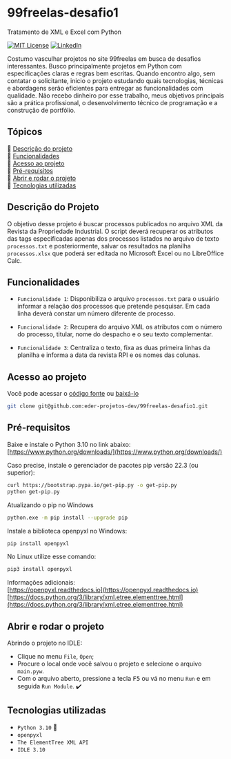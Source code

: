# 99freelas-desafio1
Tratamento de XML e Excel com Python

[![MIT License][license-shield]][license-url]
[![LinkedIn][linkedin-shield]][linkedin-url]

Costumo vasculhar projetos no site 99freelas em busca de desafios interessantes. Busco principalmente projetos em Python com especificações claras e regras bem escritas. Quando encontro algo, sem contatar o solicitante, inicio o projeto estudando quais tecnologias, técnicas e abordagens serão eficientes para entregar as funcionalidades com qualidade. Não recebo dinheiro por esse trabalho, meus objetivos principais são a prática profissional, o desenvolvimento técnico de programação e a construção de portfólio.

## Tópicos 

:small_blue_diamond: [Descrição do projeto](#descrição-do-projeto)<br>
:small_blue_diamond: [Funcionalidades](#funcionalidades)<br>
:small_blue_diamond: [Acesso ao projeto](#acesso-ao-projeto)<br>
:small_blue_diamond: [Pré-requisitos](#pré-requisitos)<br>
:small_blue_diamond: [Abrir e rodar o projeto](#abrir-e-rodar-o-projeto)<br>
:small_blue_diamond: [Tecnologias utilizadas](#tecnologias-utilizadas)<br>

## Descrição do Projeto

O objetivo desse projeto é buscar processos publicados no arquivo XML da Revista da Propriedade Industrial. O script deverá recuperar os atributos das tags especificadas apenas dos processos listados no arquivo de texto `processos.txt` e posteriormente, salvar os resultados na planilha `processos.xlsx` que poderá ser editada no Microsoft Excel ou no LibreOffice Calc.

## Funcionalidades

- `Funcionalidade 1`: Disponibiliza o arquivo `processos.txt` para o usuário informar a relação dos processos que pretende pesquisar. Em cada linha deverá constar um número diferente de processo.

- `Funcionalidade 2`: Recupera do arquivo XML os atributos com o número do processo, titular, nome do despacho e o seu texto complementar.

- `Funcionalidade 3`: Centraliza o texto, fixa as duas primeira linhas da planilha e informa a data da revista RPI e os nomes das colunas.

## Acesso ao projeto

Você pode acessar o [código fonte](https://github.com/eder-projetos-dev/99freelas-desafio1) ou [baixá-lo](https://github.com/eder-projetos-dev/99freelas-desafio1/archive/refs/heads/main.zip)

~~~bash
git clone git@github.com:eder-projetos-dev/99freelas-desafio1.git
~~~

## Pré-requisitos

Baixe e instale o Python 3.10 no link abaixo: <br>
[https://www.python.org/downloads/](https://www.python.org/downloads/)<br>

Caso precise, instale o gerenciador de pacotes pip versão 22.3 (ou superior):<br>
```bash
curl https://bootstrap.pypa.io/get-pip.py -o get-pip.py
python get-pip.py
```

Atualizando o pip no Windows
```bash
python.exe -m pip install --upgrade pip
````

Instale a biblioteca openpyxl no Windows:<br>
```bash
pip install openpyxl
```

No Linux utilize esse comando:<br>
```bash
pip3 install openpyxl
```

Informações adicionais:<br>
[https://openpyxl.readthedocs.io](https://openpyxl.readthedocs.io)<br>
[https://docs.python.org/3/library/xml.etree.elementtree.html](https://docs.python.org/3/library/xml.etree.elementtree.html)

## Abrir e rodar o projeto

Abrindo o projeto no IDLE:
- Clique no menu `File`, `Open`;
- Procure o local onde você salvou o projeto e selecione o arquivo `main.pyw`.
- Com o arquivo aberto, pressione a tecla <kbd>F5</kbd> ou vá no menu `Run` e em seguida `Run Module`. :heavy_check_mark:


## Tecnologias utilizadas

- ``Python 3.10`` :snake:
- ``openpyxl``
- ``The ElementTree XML API``
- ``IDLE 3.10``

<!-- MARKDOWN LINKS & IMAGES -->
<!-- https://www.markdownguide.org/basic-syntax/#reference-style-links -->
[license-shield]: https://img.shields.io/github/license/othneildrew/Best-README-Template.svg?style=for-the-badge
[license-url]: https://github.com/othneildrew/Best-README-Template/blob/master/LICENSE.txt
[linkedin-shield]: https://img.shields.io/badge/-LinkedIn-black.svg?style=for-the-badge&logo=linkedin&colorB=555
[linkedin-url]: https://www.linkedin.com/in/%C3%A9der-lu%C3%ADs-britto-garcia-803778207/
